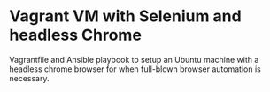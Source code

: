 Vagrant VM with Selenium and headless Chrome
============================================

Vagrantfile and Ansible playbook to setup an Ubuntu machine with a headless chrome browser for when full-blown browser automation is necessary.
